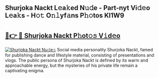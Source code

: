 ## Shurjoka Nackt L𝚎a𝚔ed N𝚞𝚍e - Part-nyt Vi𝚍𝚎o L𝚎a𝚔s - H𝚘𝚝 O𝚗𝚕yf𝚊ns P𝚑𝚘tos Kl1W9

# <h2><a href="http://kf3w69.oniu.top/?m=Shurjoka+Nackt">🔗👉 🔴 Shurjoka Nackt P𝚑ot𝚘𝚜 V𝚒d𝚎o</a></h2>

[![Shurjoka Nackt Nu𝚍e𝚜](https://i.imgur.com/0qMVB7G.gif)](http://kf3w69.oniu.top/?m=Shurjoka+Nackt)
Social media personality Shurjoka Nackt, famed for publishing dance and lifestyle material, consisting of presentations and vlogs. The public persona of Shurjoka Nackt is defined by its warm and approachable energy, but the mysteries of his private life remain a captivating enigma.  
